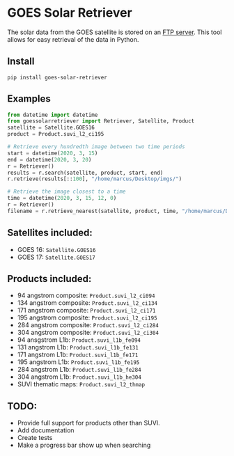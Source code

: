 # GOES Solar Retriever

The solar data from the GOES satellite is stored on an [FTP server](https://data.ngdc.noaa.gov/platforms/solar-space-observing-satellites/goes/).
This tool allows for easy retrieval of the data in Python. 

## Install
```pip install goes-solar-retriever ```

## Examples
```python 
from datetime import datetime
from goessolarretriever import Retriever, Satellite, Product
satellite = Satellite.GOES16
product = Product.suvi_l2_ci195

# Retrieve every hundredth image between two time periods
start = datetime(2020, 3, 15)
end = datetime(2020, 3, 20)
r = Retriever()
results = r.search(satellite, product, start, end)
r.retrieve(results[::100], "/home/marcus/Desktop/imgs/")

# Retrieve the image closest to a time
time = datetime(2020, 3, 15, 12, 0)
r = Retriever()
filename = r.retrieve_nearest(satellite, product, time, "/home/marcus/Desktop/imgs/")
``` 

## Satellites included:
* GOES 16: `Satellite.GOES16`
* GOES 17: `Satellite.GOES17`

## Products included:
* 94 angstrom composite: `Product.suvi_l2_ci094`
* 134 angstrom composite: `Product.suvi_l2_ci134`
* 171 angstrom composite: `Product.suvi_l2_ci171`
* 195 angstrom composite: `Product.suvi_l2_ci195`
* 284 angstrom composite: `Product.suvi_l2_ci284`
* 304 angstrom composite: `Product.suvi_l2_ci304`
* 94 ansgstrom L1b: `Product.suvi_l1b_fe094`
* 131 angstrom L1b: `Product.suvi_l1b_fe131`
* 171 angstrom L1b: `Product.suvi_l1b_fe171`
* 195 angstrom L1b: `Product.suvi_l1b_fe195`
* 284 angstrom L1b: `Product.suvi_l1b_fe284`
* 304 angstrom L1b: `Product.suvi_l1b_he304`
* SUVI thematic maps: `Product.suvi_l2_thmap`

## TODO:
* Provide full support for products other than SUVI. 
* Add documentation
* Create tests
* Make a progress bar show up when searching
